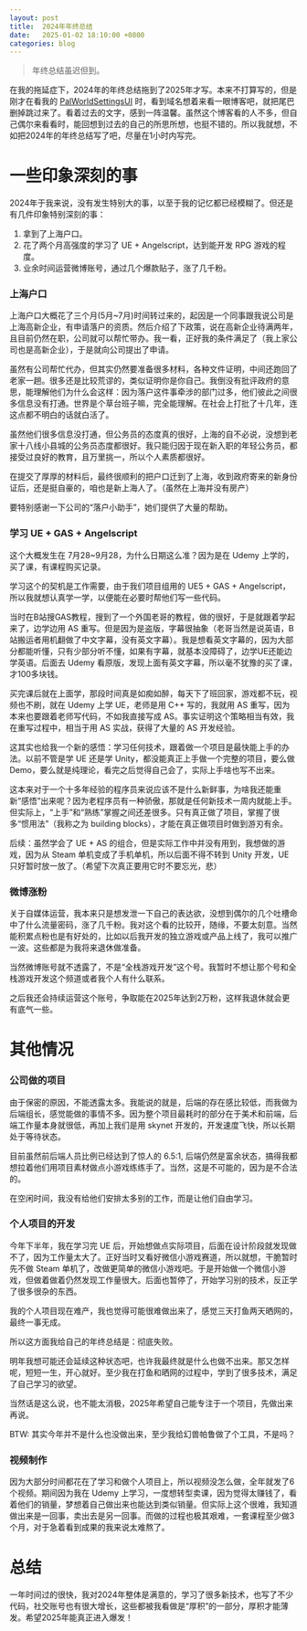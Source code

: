 ```yaml
---
layout: post
title:  2024年年终总结
date:   2025-01-02 18:10:00 +0800
categories: blog
---
```


> 年终总结虽迟但到。

在我的拖延症下，2024年的年终总结拖到了2025年才写。本来不打算写的，但是刚才在看我的 [PalWorldSettingsUI](https://najoast.github.io/PalWorldSettingsUI/) 时，看到域名想着来看一眼博客吧，就把尾巴删掉跳过来了。看着过去的文字，感到一阵温馨。虽然这个博客看的人不多，但自己偶尔来看看时，能回想到过去的自己的所思所想，也挺不错的。所以我就想，不如把2024年的年终总结写了吧，尽量在1小时内写完。

# 一些印象深刻的事

2024年于我来说，没有发生特别大的事，以至于我的记忆都已经模糊了。但还是有几件印象特别深刻的事：
1. 拿到了上海户口。
2. 花了两个月高强度的学习了 UE + Angelscript，达到能开发 RPG 游戏的程度。
3. 业余时间运营微博账号，通过几个爆款贴子，涨了几千粉。

### 上海户口

上海户口大概花了三个月(5月~7月)时间转过来的，起因是一个同事跟我说公司是上海高新企业，有申请落户的资质。然后介绍了下政策，说在高新企业待满两年，且目前仍然在职，公司就可以帮忙带办。我一看，正好我的条件满足了（我上家公司也是高新企业），于是就向公司提出了申请。

虽然有公司帮忙代办，但其实仍然要准备很多材料，各种文件证明，中间还跑回了老家一趟。很多还是比较荒谬的，类似证明你是你自己。我倒没有批评政府的意思，能理解他们为什么会这样：因为落户这件事牵涉的部门过多，他们彼此之间很多信息没有打通。世界是个草台班子嘛，完全能理解。在社会上打批了十几年，连这点都不明白的话就白活了。

虽然他们很多信息没打通，但公务员的态度真的很好，上海的自不必说，没想到老家十八线小县城的公务员态度都很好。我只能归因于现在新入职的年轻公务员，都接受过良好的教育，且万里挑一，所以个人素质都很好。

在提交了厚厚的材料后，最终很顺利的把户口迁到了上海，收到政府寄来的新身份证后，还是挺自豪的，咱也是新上海人了。（虽然在上海并没有房产）

要特别感谢一下公司的“落户小助手”，她们提供了大量的帮助。

### 学习 UE + GAS + Angelscript

这个大概发生在 7月28~9月28，为什么日期这么准？因为是在 Udemy 上学的，买了课，有课程购买记录。

学习这个的契机是工作需要，由于我们项目组用的 UE5 + GAS + Angelscript，所以我就想认真学一学，以便能在必要时帮他们写一些代码。

当时在B站搜GAS教程，搜到了一个外国老哥的教程，做的很好，于是就跟着学起来了，边学边用 AS 重写。但是因为是盗版，字幕很抽象（老哥当然是说英语，B站搬运者用机翻做了中文字幕，没有英文字幕）。我是想看英文字幕的，因为大部分都能听懂，只有少部分听不懂，如果有字幕，就基本没障碍了，边学UE还能边学英语。后面去 Udemy 看原版，发现上面有英文字幕，所以毫不犹豫的买了课，才100多块钱。

买完课后就在上面学，那段时间真是如痴如醉，每天下了班回家，游戏都不玩，视频也不刷，就在 Udemy 上学 UE，老师是用 C++ 写的，我就用 AS 重写，因为本来也要跟着老师写代码，不如我直接写成 AS。事实证明这个策略相当有效，我在重写过程中，相当于用 AS 实战，获得了大量的 AS 开发经验。

这其实也给我一个新的感悟：学习任何技术，跟着做一个项目是最快能上手的办法。以前不管是学 UE 还是学 Unity，都没能真正上手做一个完整的项目，要么做 Demo，要么就是纯理论，看完之后觉得自己会了，实际上手啥也写不出来。

这本来对于一个十多年经验的程序员来说应该不是什么新鲜事，为啥我还能重新“感悟”出来呢？因为老程序员有一种骄傲，那就是任何新技术一周内就能上手。但实际上，“上手”和“熟练”掌握之间还差很多。只有真正做了项目，掌握了很多“惯用法”（我称之为 building blocks），才能在真正做项目时做到游刃有余。

后续：虽然学会了 UE + AS 的组合，但是实际工作中并没有用到，我想做的游戏，因为从 Steam 单机变成了手机单机，所以后面不得不转到 Unity 开发，UE 只好暂时放一放了。（希望下次真正要用它时不要忘光，悲）

### 微博涨粉

关于自媒体运营，我本来只是想发泄一下自己的表达欲，没想到偶尔的几个吐槽命中了什么流量密码，涨了几千粉。我对这个看的比较开，随缘，不要太刻意。当然能积累点粉也是有好处的，比如以后我开发的独立游戏或产品上线了，我可以推广一波。这些都是为我将来退休做准备。

当然微博账号就不透露了，不是“全栈游戏开发”这个号。我暂时不想让那个号和全栈游戏开发这个频道或者我个人有什么联系。

之后我还会持续运营这个账号，争取能在2025年达到2万粉，这样我退休就会更有底气一些。

# 其他情况

### 公司做的项目

由于保密的原因，不能透露太多。我能说的就是，后端的存在感比较低，而我做为后端组长，感觉能做的事情不多。因为整个项目最耗时的部分在于美术和前端，后端工作量本身就很低，再加上我们是用 skynet 开发的，开发速度飞快，所以长期处于等待状态。

目前虽然前后端人员比例已经达到了惊人的 6.5:1, 后端仍然是富余状态，搞得我都想拉着他们用项目素材做点小游戏练练手了。当然，这是不可能的，因为是不合法的。

在空闲时间，我没有给他们安排太多别的工作，而是让他们自由学习。

### 个人项目的开发

今年下半年，我在学习完 UE 后，开始想做点实际项目，后面在设计阶段就发现做不了，因为工作量太大了。正好当时又看好微信小游戏赛道，所以就想，干脆暂时先不做 Steam 单机了，改做更简单的微信小游戏吧。于是开始做一个微信小游戏，但做着做着仍然发现工作量很大。后面也暂停了，开始学习别的技术，反正学了很多很杂的东西。

我的个人项目现在难产，我也觉得可能很难做出来了，感觉三天打鱼两天晒网的，最终一事无成。

所以这方面我给自己的年终总结是：彻底失败。

明年我想可能还会延续这种状态吧，也许我最终就是什么也做不出来。那又怎样呢，短短一生，开心就好。至少我在打鱼和晒网的过程中，学到了很多技术，满足了自己学习的欲望。

当然话是这么说，也不能太消极，2025年希望自己能专注于一个项目，先做出来再说。

BTW: 其实今年并不是什么也没做出来，至少我给幻兽帕鲁做了个工具，不是吗？

### 视频制作

因为大部分时间都花在了学习和做个人项目上，所以视频没怎么做，全年就发了6个视频。期间因为我在 Udemy 上学习，一度想转型卖课，因为觉得太赚钱了，看着他们的销量，梦想着自己做出来也能达到类似销量。但实际上这个很难，我知道做出来是一回事，卖出去是另一回事。而做的过程也极其艰难，一套课程至少做3个月，对于急着看到成果的我来说太难熬了。

# 总结

一年时间过的很快，我对2024年整体是满意的，学习了很多新技术，也写了不少代码，社交账号也有很大增长，这些都被我看做是“厚积”的一部分，厚积才能薄发。希望2025年能真正进入爆发！
